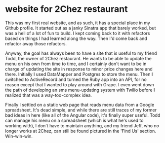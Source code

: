 # website for 2Chez restaurant

This was my first real website, and as such, it has a special place in my Github profile. It started out as a janky Sinatra app that barely worked, but was a hell of a lot of fun to build. I kept coming back to it with refactors based on things I had learned along the way. Then I'd come back and refactor away those refactors.

Anyway, the goal has always been to have a site that is useful to my friend Todd, the owner of 2Chez restaurant. He wants to be able to update the menu on his own from time to time, and I certainly don't want to be in charge of updating the site in response to minor price changes here and there. Initially I used DataMapper and Postgres to store the menu. Then I switched to ActiveRecord and turned the Ruby app into an API, for no reason except that I wanted to play around with Grape. I even went down the path of developing an sms menu-updating system with Twilio before I realized that was a way-too-complex idea. 

Finally I settled on a static web page that reads menu data from a Google spreadsheet. It's dead simple, and while there are still traces of my former bad ideas in here (like all of the Angular code), it's finally super useful. Todd can manage his menu on a spreadsheet (which is what he's used to working with), I don't have to maintain anything, and my friend Jeff, who no longer works at 2Chez, can still be found pictured in the 'Find Us' section. Win-win-win.
